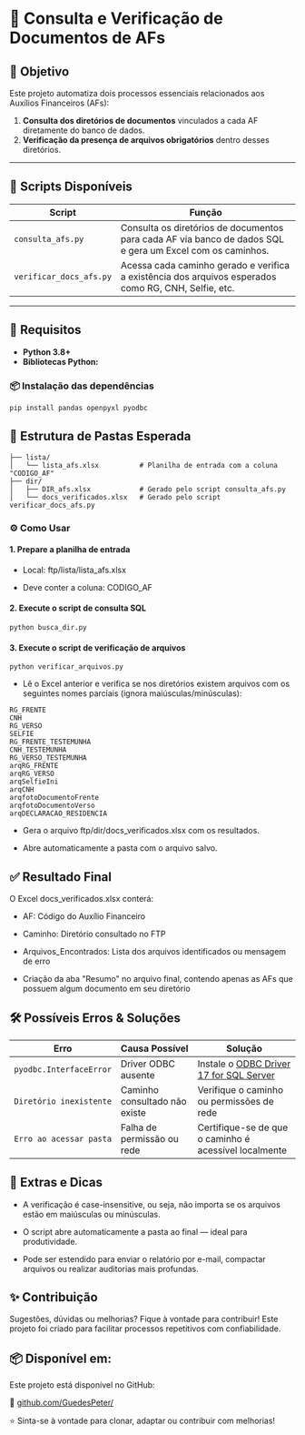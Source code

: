 # 📘 Consulta e Verificação de Documentos de AFs

## 📌 Objetivo

Este projeto automatiza dois processos essenciais relacionados aos Auxílios Financeiros (AFs):

1. **Consulta dos diretórios de documentos** vinculados a cada AF diretamente do banco de dados.
2. **Verificação da presença de arquivos obrigatórios** dentro desses diretórios.

---

## 🚀 Scripts Disponíveis

| Script | Função |
|--------|--------|
| `consulta_afs.py` | Consulta os diretórios de documentos para cada AF via banco de dados SQL e gera um Excel com os caminhos. |
| `verificar_docs_afs.py` | Acessa cada caminho gerado e verifica a existência dos arquivos esperados como RG, CNH, Selfie, etc. |

---

## 🧱 Requisitos

- **Python 3.8+**
- **Bibliotecas Python:**

### 📦 Instalação das dependências

```bash
pip install pandas openpyxl pyodbc
```

## 📁 Estrutura de Pastas Esperada

```ftp/
├── lista/
│   └── lista_afs.xlsx          # Planilha de entrada com a coluna "CODIGO_AF"
├── dir/
│   ├── DIR_afs.xlsx            # Gerado pelo script consulta_afs.py
│   └── docs_verificados.xlsx   # Gerado pelo script verificar_docs_afs.py
```

### ⚙️ Como Usar

#### 1. Prepare a planilha de entrada
 - Local: ftp/lista/lista_afs.xlsx

- Deve conter a coluna: CODIGO_AF

#### 2. Execute o script de consulta SQL

```
python busca_dir.py
```

#### 3. Execute o script de verificação de arquivos
```
python verificar_arquivos.py
```

- Lê o Excel anterior e verifica se nos diretórios existem arquivos com os seguintes nomes parciais (ignora maiúsculas/minúsculas):

```
RG_FRENTE
CNH
RG_VERSO
SELFIE
RG_FRENTE_TESTEMUNHA
CNH_TESTEMUNHA
RG_VERSO_TESTEMUNHA
arqRG_FRENTE
arqRG_VERSO
arqSelfieIni
arqCNH
arqfotoDocumentoFrente
arqfotoDocumentoVerso
arqDECLARACAO_RESIDENCIA
```
- Gera o arquivo ftp/dir/docs_verificados.xlsx com os resultados.

- Abre automaticamente a pasta com o arquivo salvo.


## ✅ Resultado Final

O Excel docs_verificados.xlsx conterá:

- AF: Código do Auxílio Financeiro

- Caminho: Diretório consultado no FTP

- Arquivos_Encontrados: Lista dos arquivos identificados ou mensagem de erro

- Criação da aba "Resumo" no arquivo final, contendo apenas as AFs que possuem algum documento em seu diretório

## 🛠️ Possíveis Erros & Soluções

| Erro                    | Causa Possível                | Solução                                                                                                                           |
| ----------------------- | ----------------------------- | --------------------------------------------------------------------------------------------------------------------------------- |
| `pyodbc.InterfaceError` | Driver ODBC ausente           | Instale o [ODBC Driver 17 for SQL Server](https://learn.microsoft.com/pt-br/sql/connect/odbc/download-odbc-driver-for-sql-server) |
| `Diretório inexistente` | Caminho consultado não existe | Verifique o caminho ou permissões de rede                                                                                         |
| `Erro ao acessar pasta` | Falha de permissão ou rede    | Certifique-se de que o caminho é acessível localmente                                                                             |

## 🤖 Extras e Dicas

 - A verificação é case-insensitive, ou seja, não importa se os arquivos estão em maiúsculas ou minúsculas.

- O script abre automaticamente a pasta ao final — ideal para produtividade.

- Pode ser estendido para enviar o relatório por e-mail, compactar arquivos ou realizar auditorias mais profundas.


## ✨ Contribuição

Sugestões, dúvidas ou melhorias? Fique à vontade para contribuir! Este projeto foi criado para facilitar processos repetitivos com confiabilidade.

## 📦 Disponível em:
Este projeto está disponível no GitHub:

🔗 [github.com/GuedesPeter/](https://github.com/GuedesPeter/diretorios_imagens_cessao)

⭐ Sinta-se à vontade para clonar, adaptar ou contribuir com melhorias!